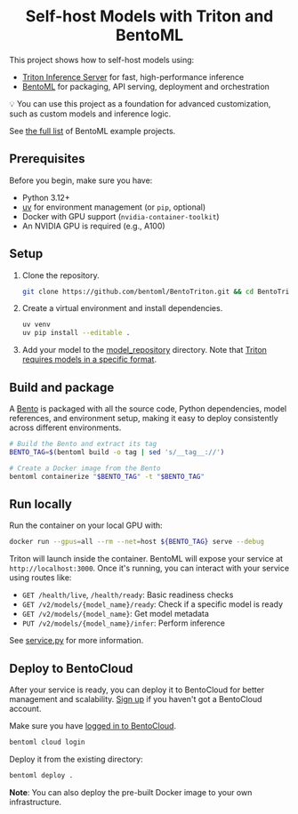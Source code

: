 <div align="center">
    <h1 align="center">Self-host Models with Triton and BentoML</h1>
</div>

This project shows how to self-host models using:

- [Triton Inference Server](https://github.com/triton-inference-server/server) for fast, high-performance inference
- [BentoML](https://github.com/bentoml/BentoML) for packaging, API serving, deployment and orchestration

💡 You can use this project as a foundation for advanced customization, such as custom models and inference logic.

See [the full list](https://docs.bentoml.com/en/latest/examples/overview.html) of BentoML example projects.

## Prerequisites

Before you begin, make sure you have:

- Python 3.12+
- [uv](https://github.com/astral-sh/uv) for environment management (or `pip`, optional)
- Docker with GPU support (`nvidia-container-toolkit`)
- An NVIDIA GPU is required (e.g., A100)

## Setup

1. Clone the repository.

   ```bash
   git clone https://github.com/bentoml/BentoTriton.git && cd BentoTriton
   ```

2. Create a virtual environment and install dependencies.

   ```bash
   uv venv
   uv pip install --editable .
   ```

3. Add your model to the [model_repository](./model_repository/) directory. Note that [Triton requires models in a specific format](https://docs.nvidia.com/deeplearning/triton-inference-server/user-guide/docs/user_guide/model_repository.html).

## Build and package

A [Bento](https://docs.bentoml.com/en/latest/get-started/packaging-for-deployment.html) is packaged with all the source code, Python dependencies, model references, and environment setup, making it easy to deploy consistently across different environments.

```bash
# Build the Bento and extract its tag
BENTO_TAG=$(bentoml build -o tag | sed 's/__tag__://')

# Create a Docker image from the Bento
bentoml containerize "$BENTO_TAG" -t "$BENTO_TAG"
```

## Run locally

Run the container on your local GPU with:

```bash
docker run --gpus=all --rm --net=host ${BENTO_TAG} serve --debug
```

Triton will launch inside the container. BentoML will expose your service at `http://localhost:3000`. Once it's running, you can interact with your service using routes like:

- `GET /health/live`, `/health/ready`: Basic readiness checks
- `GET /v2/models/{model_name}/ready`: Check if a specific model is ready
- `GET /v2/models/{model_name}`: Get model metadata
- `PUT /v2/models/{model_name}/infer`: Perform inference

See [service.py](./service.py) for more information.

## Deploy to BentoCloud

After your service is ready, you can deploy it to BentoCloud for better management and scalability. [Sign up](https://www.bentoml.com/) if you haven't got a BentoCloud account.

Make sure you have [logged in to BentoCloud](https://docs.bentoml.com/en/latest/scale-with-bentocloud/manage-api-tokens.html).

```bash
bentoml cloud login
```

Deploy it from the existing directory:

```bash
bentoml deploy .
```

**Note**: You can also deploy the pre-built Docker image to your own infrastructure.
